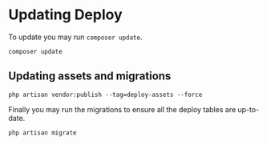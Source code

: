# Updating Deploy

To update you may run `composer update`.

```
composer update
```

## Updating assets and migrations

```
php artisan vendor:publish --tag=deploy-assets --force
```

Finally you may run the migrations to ensure all the deploy tables are up-to-date.

```
php artisan migrate
```
